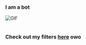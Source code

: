 
<h3>
I am a bot
</h3>
 
<img alt="GIF" src="gh.gif" align="center"/>
<br>

<br>

<h3>Check out my filters <a href="https://www.facebook.com/sparkarhub/portfolios/202638431351593" >here</a> owo </h3>


